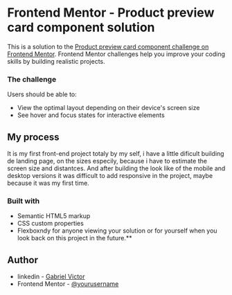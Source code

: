 # Frontend Mentor - Product preview card component solution

This is a solution to the [Product preview card component challenge on Frontend Mentor](https://www.frontendmentor.io/challenges/product-preview-card-component-GO7UmttRfa). Frontend Mentor challenges help you improve your coding skills by building realistic projects. 
### The challenge

Users should be able to:

- View the optimal layout depending on their device's screen size
- See hover and focus states for interactive elements
## My process

It is my first front-end project totaly by my self, i have a little dificult building de landing page, on the sizes especily, because i have to estimate the screen size and distantces.
And after building the look like of the mobile and desktop versions it was difficult to add responsive in the project, maybe because it was my first time.

### Built with

- Semantic HTML5 markup
- CSS custom properties
- Flexboxndy for anyone viewing your solution or for yourself when you look back on this project in the future.**
## Author

- linkedin - [Gabriel Victor]()
- Frontend Mentor - [@yourusername](https://www.frontendmentor.io/profile/yourusername)
